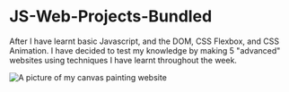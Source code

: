# JS-Web-Projects-Bundled
After I have learnt basic Javascript, and the DOM, CSS Flexbox, and CSS Animation. I have decided to test my knowledge by making 5 "advanced" websites using techniques I have learnt throughout the week.

![A picture of my canvas painting website](https://i.imgur.com/DZMnmN4.jpg)
